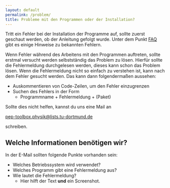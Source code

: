 ```yaml
---
layout: default
permalink: /problem/
title: Probleme mit den Programmen oder der Installation?
---
```



Tritt ein Fehler bei der Installation der Programme auf,
sollte zuerst geschaut werden, ob der Anleitung gefolgt wurde.
Unter dem Punkt [FAQ](/faq/index.html) gibt es einige Hinweise zu bekannten Fehlern.

Wenn Fehler während des Arbeitens mit den Programmen auftreten,
sollte erstmal versucht werden selbstständig das Problem zu lösen.
Hierfür sollte die Fehlermeldung durchgelesen werden, dieses kann schon
das Problem lösen. Wenn die Fehlermeldung nicht so einfach zu verstehen ist,
kann nach dem Fehler gesucht werden.
Das kann dann folgendermaßen aussehen:
- Auskommentieren von Code-Zeilen, um den Fehler einzugrenzen
- Suchen des Fehlers in der Form
  - Programmname + Fehlermeldung + (Paket)

Sollte dies nicht helfen, kannst du uns eine Mail an

[pep-toolbox.physik@lists.tu-dortmund.de](mailto:pep-toolbox.physik@lists.tu-dortmund.de)

schreiben.

## Welche Informationen benötigen wir?
In der E-Mail sollten folgende Punkte vorhanden sein:
- Welches Betriebssystem wird verwendet?
- Welches Programm gibt eine Fehlermeldung aus?
- Wie lautet die Fehlermeldung?
  - Hier hilft der Text **und** ein Screenshot.
